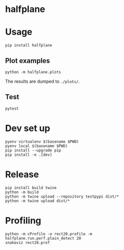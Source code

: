 # halfplane

# Usage

```
pip install halfplane
```

## Plot examples

```
python -m halfplane.plots
```

The results are dumped to `./plots/`.

## Test

```
pytest
```

# Dev set up

```
pyenv virtualenv $(basename $PWD)
pyenv local $(basename $PWD)
pip install --upgrade pip
pip install -e .[dev]
```

# Release

```
pip install build twine
python -m build
python -m twine upload --repository testpypi dist/*
python -m twine upload dist/*
```

# Profiling

```
python -m cProfile -o rect20.profile -m halfplane.run.perf.plain_detect 20
snakeviz rect20.prof
```
